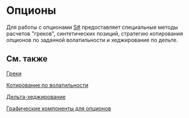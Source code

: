 # Опционы

Для работы с опционами [S\#](../api.md) предоставляет специальные методы расчетов "греков", синтетических позиций, стратегию котирования опционов по заданной волатильности и хеджирование по дельте. 

## См. также

[Греки](options/greeks.md)

[Котирование по волатильности](options/volatility_trading.md)

[Дельта\-хеджирование](options/delta_hedging.md)

[Графические компоненты для опционов](options/graphic_components.md)
